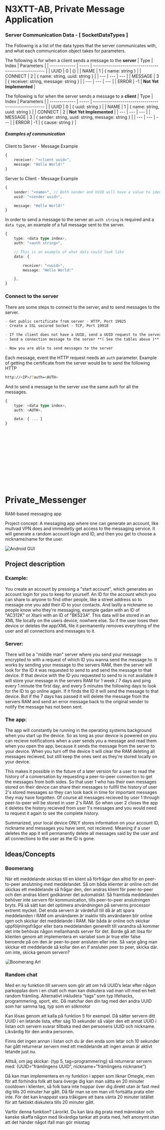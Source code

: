 # N3XTT-AB, Private Message Application


### Server Communication Data - [ SocketDataTypes ]

The Following is a list of the data types that the server communicates with,
and what each communication object takes for parameters.


The following is for when a client sends a message to the **server**
| Type          | Index | Parameters                                            |
| ------------- | ----- | ----------------------------------------------------- |
| UUID          | 0     | {}                                                    |
| NAME          | 1     | { name: string }                                      |
| CONNECT       | 2     | { name: string, uuid: string }                        |
| ---           | ---   | ---                                                   |
| MESSAGE       | 3     | { receiver: string, message: string }                 |
| ---           | ---   | ---                                                   |
| ERROR         | -1    | **Not Yet Implemented**                               |



The following is for when the server sends a message to a **client**
| Type          | Index | Parameters                                            |
| ------------- | ----- | ----------------------------------------------------- |
| UUID          | 0     | { uuid: string }                                      |
| NAME          | 1     | { name: string, uuid: string }                        |
| CONNECT       | 2     | **Not Yet Implemented**                               |
| ---           | ---   | ---                                                   |
| MESSAGE       | 3     | { sender: string, uuid: string, message: string }     |
| ---           | ---   | ---                                                   |
| ERROR         | -1    | { cause: string }                                     |



##### Examples of communication

Client to Server - Message Example
```ts
{
    receiver: "<client uuid>",
    message: "Hello World!"
}
```

Server to Client - Message Example
```ts
{
    sender: "<name>", // Both sender and UUID will have a value to identify the sender
    uuid: "<sender uuid>",

    message: "Hello World!"
}
```



In order to send a message to the server an ```auth string``` is required and a ```data type```,
an example of a full message sent to the server.
```ts
{
    type: <data type index>,
    auth: "<auth string>",

    // This is an example of what data could look like
    data: {

        receiver: "<uuid>",
        message: "Hello World!"

    },
}
```



### Connect to the server

There are some steps to connect to the server, and to send messages to the server.
```md
- Get public certificate from server - HTTP, Port 19925
- Create a SSL secured Socket - TCP, Port 19918

- If the client does not have a UUID, send a UUID request to the server **( See the tables above )**
- Send a connection message to the server **( See the tables above )**

- Now you are able to send messages to the server
```

Each message, event the HTTP request needs an ```auth``` parameter.
Example of getting the certificate from the server would be to send the following HTTP
```bash
http://<IP>/?auth=<AUTH>
```

And to send a message to the server use the same auth for all the messages.
```ts
{
    type: <data type index>,
    auth: <AUTH>,

    data: { ... }
}
```










<br><br><br><br><br><br><br><br><br><br>

# Private_Messenger
RAM-based messaging app

Project concept:
A messaging app where one can generate an account, like mullvad VPN does and immedietly get access to the messaging service. It will generate a random account login and ID, and then you get to choose a nickname/name for the user.

![Android GUI](./android_ui.png)


## Project description
### Example:
You create an account by pressing a "start account", which generates an account login for you to keep for yourself. An ID for the account which you can share to anyone to find other people, like a street address so to message one you add their ID to your contacts. And lastly a nickname so people know who they're messaging, example gadan with an ID of "AC312K" or Xtarii with an ID of "BK523A". This data will be stored in an XML file locally on the users device, nowhere else. So if the user loses their device or deletes the app/XML file it permanently removes everything of the user and all connections and messages to it.

### Server:
There will be a "middle man" server where you send your message encrypted to with a request of which ID you wanna send the message to. It works by sending your message to the servers RAM, then the server will look for the ID it was requested to send to and send the message to that device. If that device with the ID you requested to send to is not available it will store your message in the servers RAM for 1 week / 7 days and ping every 1 minute the first day, and every 5 minutes the following days to look for the ID to go online again. If it finds the ID it will send the message to that device. But if the 7 days has passed it will delete the message from the servers RAM and send an error message back to the original sender to notify the message has not been sent.

### The app:
The app will constantly be running in the operating systems background when you start up the device. So as long as your device is powered on you can recieve notifications when a user sends you a message and read them when you open the app, because it sends the message from the server to your device. When you turn off the device it will clear the RAM deleting all messages recieved, but still keep the ones sent as they're stored locally on your device.

This makes it possible in the future of a later version for a user to read the history of a conversation by requesting a peer-to-peer connection to get the messages from both sides. So that user 1 who has their own messages stored on their device can share their messages to fullfil the history of user 2's stored messages so they can look back in time for important messages they may have forgotten. Of course all messages recieved by user 1 through peer-to-peer will be stored in user 2's RAM. So when user 2 closes the app it deletes the history recieved from user 1's messages and you would need to request it again to see the complete history.

Summarized, your local device ONLY stores information on your account ID, nickname and messages you have sent, not recieved. Meaning if a user deletes the app it will permanently delete all messages said by the user and all connections to the user as the ID is gone.

## Ideas/Concepts

### Boomerang
När ett meddelande skickas till en klient så förfrågar den alltid för en peer-to-peer anslutning med meddelandet. Så om båda klienter är online och det skickas ett meddelande så frågar den, den andras klient för peer-to-peer och den andras klient godkänner det automatiskt. Så framtida meddelanden behöver inte servern för kommunication, tills peer-to-peer anslutningen bryts. På så sätt kan det optimera användningen på serverns processor extremt mycket. Det enda servern är värdefull till då är att spara meddelanden i RAM om användaren är inaktiv tills användaren blir online igen och skickar det meddelande i RAM. När båda är online och skickar uppföljningsfrågor eller bara meddelanden generellt till varandra så kommer det inte behövas någon mellanhands server för det. Borde gå att lösa för klienten genom att implementera en variabel som är true eller false beroende på om den är peer-to-peer ansluten eller inte. Så varje gång man skickar ett meddelande så kollar den en if ansluten peer to peer, skicka där. om inte, skicka genom servern?

<img src="./boomerang_concept.png" alt="Boomerang Art" style="max-width: 500px; max-height: 500px; border-radius: 25px;" />



### Random chat
Med en ny funktion till servern som gör att om två UUID’s letar efter någon parkopplas dom i en chatt och man kan diskutera vad man vill med en helt random främling. Alternativt inkludera ”tags” som typ lifehacks, programmering, sport, etc. Då matchar den din tag med den andra UUID som har samma tag, typ som en sökmotor

Kan lösas genom att kalla på funktion 5 för exempel. Då sätter servern ditt UUID i en letande lista, efter säg 10 sekunder så väljer den ett annat UUID i listan och servern svarar tillbaka med den personens UUID och nickname. Likvärdig för den andra personen. 

Finns det ingen annan i listan och du är den enda som letar och 10 sekunder har gått returnerar servern med ett meddelande att ingen annan är aktivt letande just nu.

Alltså, om jag skickar:
{typ 5, tag=programmering}
så returnerar servern med:
{UUID=”främlingens UUID”, nickname=”främlingens nickname”}

Då kan man implementera en ny funktion i appen som liknar Omegle, men för att förhindra folk att bara överge dig kan man sätta en 20 minuter cooldown i klienten, så folk bara inte hoppar över dig direkt utan är fast med dig tills 20 minuter har gått. Då får man se om man vill fortsätta prata eller inte. För det kan knappast vara tråkigare att bara vänta 20 minuter istället för att faktiskt diskutera tills 20 minuter gått.

Varför denna funktion? Lärorikt. Du kan lära dig prata med människor och kanske skaffa någon med likvärdiga tankar att prata med, helt anonymt utan att det händer något ifall man gör misstag
